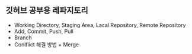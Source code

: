 ## 깃허브 공부용 레파지토리

- Working Directory, Staging Area, Lacal Repository, Remote Repository
- Add, Commit, Push, Pull
- Branch
- Conlflict 해결 방법 + Merge
